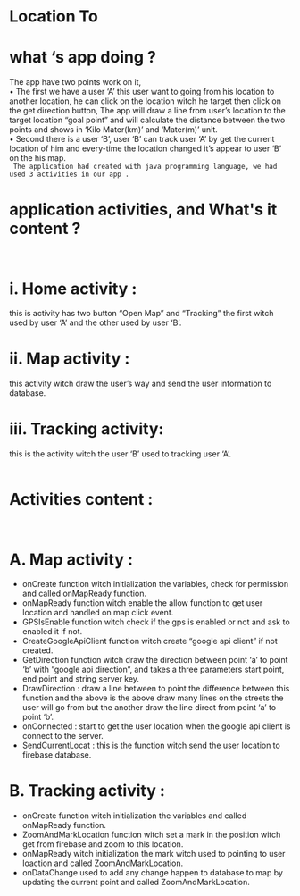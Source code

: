 # Location To </br>
# what ‘s app doing ?
The app have two points work on it,</br>
    • The first we have a user ‘A’  this user want to going from his location to another location, he can click on the location witch he target then click on the get direction button,
The app will draw a line from user’s location to the target location “goal point” and will calculate the distance between the two points and shows in ‘Kilo Mater(km)’ and ‘Mater(m)’ unit.
   </br> •  Second there is a user ‘B’, user ‘B’ can track user ‘A’ by get the current location of him and every-time the location changed it’s appear to user ‘B’ on the his map.</br>
``` The application had created with java programming language, we had used 3 activities in our app .```</br>
# application activities, and  What's it content ? </br></br>
   # i. Home activity :</br>
 this is activity has two button “Open Map” and “Tracking” the first witch used by user ‘A’ and the other used by user ‘B’.</br>
   # ii. Map activity :</br>
this activity witch draw the user’s way and send the user information to database.</br>
#  iii. Tracking activity:</br>
this is the activity witch the user ‘B’ used to tracking user ‘A’.</br></br>
# Activities content :</br></br>
# A. Map activity :</br>
* onCreate function witch initialization the variables, check for permission and 	called onMapReady  function.</br>
*  onMapReady  function witch enable the allow function to get user location 	and handled on map click event.</br>
* GPSIsEnable function witch check if the gps is enabled or not and ask to 	enabled it if not.</br>
* CreateGoogleApiClient  function witch create “google api client” if not 	created.</br>
* GetDirection function witch draw the direction between point ‘a’ to point ‘b’ 	with “google api direction“, and takes a three parameters start point, end point and  string server key.</br>
* DrawDirection : draw a line between to point the difference between this 	function and the above is the above draw many lines on the streets 	the user will go from but the another draw the line direct from point 	‘a’ to point ‘b’.</br>
* onConnected : start to get the user location when the google api client is 	connect to the server.</br>
* SendCurrentLocat : this is the function witch send the user location to 	firebase database.</br>
# B. Tracking activity :</br>
* onCreate function witch initialization the variables and called onMapReady function. </br>
* ZoomAndMarkLocation function witch set a mark in the position witch get 	from firebase and zoom to this location.</br>
* onMapReady witch  initialization the mark witch used to pointing to user	loaction and called ZoomAndMarkLocation.</br>
* onDataChange used to add any change happen to database to map by updating the current point and called ZoomAndMarkLocation.</br>
